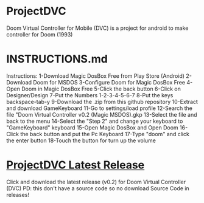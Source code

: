 # ProjectDVC
Doom Virtual Controller for Mobile (DVC) is a project for android to make controller for Doom (1993)

# INSTRUCTIONS.md
Instructions: 1-Download Magic DosBox Free from Play Store (Android) 
2-Download Doom for MSDOS 
3-Configure Doom for Magic DosBox Free 
4-Open Doom in Magic DosBox Free 
5-Click the back button 
6-Click on Designer/Design 
7-Put the Numbers 1-2-3-4-5-6-7 
8-Put the keys backspace-tab-y 
9-Download the .zip from this github repository 
10-Extract and download GameKeyboard 
11-Go to settings/load profile 
12-Search the file "Doom Virtual Controller v0.2 (Magic MSDOS).gkp 
13-Select the file and back to the menu 
14-Select the "Step 2" and change your keyboard to "GameKeyboard" keyboard 
15-Open Magic DosBox and Open Doom 
16-Click the back button and put the Pc Keyboard 
17-Type "doom" and click the enter button 18-Touch the button for turn up the volume 

# <A HREF="https://github.com/bleeiter/projectdvc/files/9618081/Doom.Virtual.Controller.zip"> ProjectDVC Latest Release </A>
Click and download the latest release (v0.2) for Doom Virtual Controller (DVC)
PD: this don't have a source code so no download Source Code in releases!
